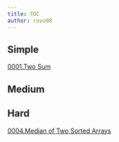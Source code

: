 ```yaml
---
title: TOC
author: rovo98
---
```


## Simple

[0001.Two Sum](./0001.Two-Sum.html)<br/>

## Medium

## Hard

[0004.Median of Two Sorted Arrays](./0004.Media-of-Two-Sorted-Arrays.html)<br/>

